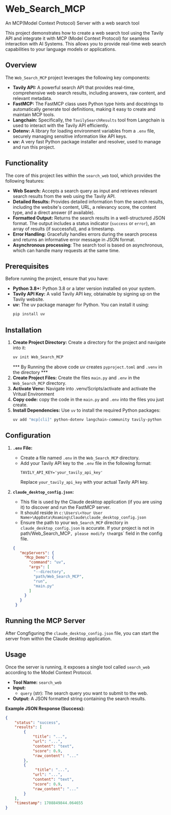 # Web_Search_MCP
An MCP(Model Context Protocol) Server with a web search tool


This project demonstrates how to create a web search tool using the Tavily API and integrate it with MCP (Model Context Protocol) for seamless interaction with AI Systems. This allows you to provide real-time web search capabilities to your language models or applications.

## Overview

The `Web_Search_MCP` project leverages the following key components:

*   **Tavily API:** A powerful search API that provides real-time, comprehensive web search results, including answers, raw content, and relevant metadata.
*   **FastMCP:** The FastMCP class uses Python type hints and docstrings to automatically generate tool definitions, making it easy to create and maintain MCP tools.
*   **Langchain:**  Specifically, the `TavilySearchResults` tool from Langchain is used to interact with the Tavily API efficiently.
*   **Dotenv:** A library for loading environment variables from a `.env` file, securely managing sensitive information like API keys.
* **uv:** A very fast Python package installer and resolver, used to manage and run this project.

## Functionality

The core of this project lies within the `search_web` tool, which provides the following features:

*   **Web Search:** Accepts a search query as input and retrieves relevant search results from the web using the Tavily API.
*   **Detailed Results:**  Provides detailed information from the search results, including the website's content, URL, a relevancy score, the content type, and a direct answer (if available).
*   **Formatted Output:**  Returns the search results in a well-structured JSON format. The output includes a status indicator (`success` or `error`), an array of results (if successful), and a timestamp.
*   **Error Handling:** Gracefully handles errors during the search process and returns an informative error message in JSON format.
* **Asynchronous processing**: The search tool is based on asynchronous, which can handle many requests at the same time.

## Prerequisites

Before running the project, ensure that you have:

*   **Python 3.8+:** Python 3.8 or a later version installed on your system.
*   **Tavily API Key:** A valid Tavily API key, obtainable by signing up on the Tavily website.
*   **uv:**  The uv package manager for Python. You can install it using:
    ```bash
    pip install uv
    ```

## Installation

1.  **Create Project Directory:** Create a directory for the project and navigate into it:
    ```bash
    uv init Web_Search_MCP    
    ```
    *** By Running the above code uv creates `pyproject.toml` and `.venv` in the directory ***
2.  **Create Project Files:** Create the files `main.py` and `.env` in the `Web_Search_MCP` directory.
3.  **Activate Venv:** Navigate into .venv/Scripts/activate and activate the Vritual Environment
4.  **Copy code:** copy the code in the `main.py` and `.env` into the files you just create.
5.  **Install Dependencies:** Use `uv` to install the required Python packages:
    ```bash
    uv add "mcp[cli]" python-dotenv langchain-community tavily-python
    ```

## Configuration

1.  **`.env` File:**
    *   Create a file named `.env` in the `Web_Search_MCP` directory.
    *   Add your Tavily API key to the `.env` file in the following format:
        ```properties
        TAVILY_API_KEY='your_tavily_api_key'
        ```
        Replace `your_tavily_api_key` with your actual Tavily API key.

2.  **`claude_desktop_config.json`:**
    *   This file is used by the Claude desktop application (if you are using it) to discover and run the FastMCP server.
    *   It should reside in `c:\Users\<Your User Name>\AppData\Roaming\Claude\claude_desktop_config.json`
    * Ensure the path to your `Web_Search_MCP` directory in  `claude_desktop_config.json` is accurate. If your project is not in path/Web_Search_MCP` , please modify the `args` field in the config file.
     ```json
     {
        "mcpServers": {
          "Mcp_Demo": {
            "command": "uv",
            "args": [
              "--directory",
              "path/Web_Search_MCP",
              "run",
              "main.py"
            ]
          }
        }
      }
    ```

## Running the MCP Server

After Congfiguring the `claude_desktop_config.json` file, you can start the server from within the Claude desktop application.

## Usage

Once the server is running, it exposes a single tool called `search_web` according to the Model Context Protocol.

*   **Tool Name:** `search_web`
*   **Input:**
    *   `query` (str): The search query you want to submit to the web.
*   **Output:**  A JSON formatted string containing the search results.

**Example JSON Response (Success):**

```json
{
    "status": "success",
    "results": [
        {
            "title": "...",
            "url": "...",
            "content": "text",
            "score": 0.9,
            "raw_content": "..."
        },
        {
             "title": "...",
            "url": "...",
            "content": "text",
            "score": 0.9,
            "raw_content": "..."
        }
    ],
    "timestamp": 1708849844.064655
}

